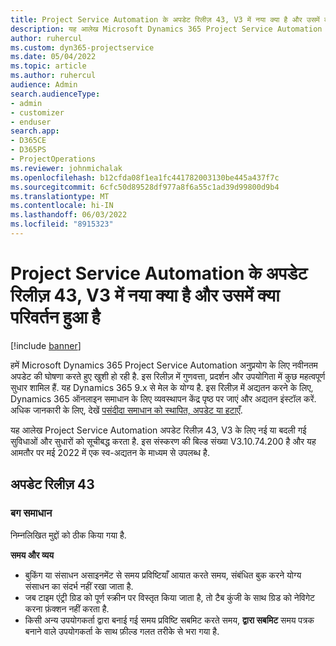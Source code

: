 ```yaml
---
title: Project Service Automation के अपडेट रिलीज़ 43, V3 में नया क्या है और उसमें क्या परिवर्तन हुआ है
description: यह आलेख Microsoft Dynamics 365 Project Service Automation अपडेट रिलीज़ 43, V3 में उपलब्ध सुविधाओं और सुधारों को सूचीबद्ध करता है.
author: ruhercul
ms.custom: dyn365-projectservice
ms.date: 05/04/2022
ms.topic: article
ms.author: ruhercul
audience: Admin
search.audienceType:
- admin
- customizer
- enduser
search.app:
- D365CE
- D365PS
- ProjectOperations
ms.reviewer: johnmichalak
ms.openlocfilehash: b12cfda08f1ea1fc441782003130be445a437f7c
ms.sourcegitcommit: 6cfc50d89528df977a8f6a55c1ad39d99800d9b4
ms.translationtype: MT
ms.contentlocale: hi-IN
ms.lasthandoff: 06/03/2022
ms.locfileid: "8915323"
---
```

# <a name="whats-new-or-changed-in-project-service-automation-update-release-43-v3"></a>Project Service Automation के अपडेट रिलीज़ 43, V3 में नया क्या है और उसमें क्या परिवर्तन हुआ है

[!include [banner](../includes/psa-now-project-operations.md)]

हमें Microsoft Dynamics 365 Project Service Automation अनुप्रयोग के लिए नवीनतम अपडेट की घोषणा करते हुए खुशी हो रही है. इस रिलीज़ में गुणवत्ता, प्रदर्शन और उपयोगिता में कुछ महत्वपूर्ण सुधार शामिल हैं. यह Dynamics 365 9.x से मेल के योग्य है. इस रिलीज़ में अद्यतन करने के लिए, Dynamics 365 ऑनलाइन समाधान के लिए व्यवस्थापन केंद्र पृष्ठ पर जाएं और अद्यतन इंस्टॉल करें. अधिक जानकारी के लिए, देखें [पसंदीदा समाधान को स्थापित, अपडेट या हटाएँ](/power-platform/admin/install-remove-preferred-solution).

यह आलेख Project Service Automation अपडेट रिलीज़ 43, V3 के लिए नई या बदली गई सुविधाओं और सुधारों को सूचीबद्ध करता है. इस संस्करण की बिल्ड संख्या V3.10.74.200 है और यह आमतौर पर मई 2022 में एक स्व-अद्यतन के माध्यम से उपलब्ध है.

## <a name="update-release-43"></a>अपडेट रिलीज़ 43

### <a name="bug-fixes"></a>बग समाधान

निम्नलिखित मुद्दों को ठीक किया गया है.


**समय और व्यय**

- बुकिंग या संसाधन असाइनमेंट से समय प्रविष्टियाँ आयात करते समय, संबंधित बुक करने योग्य संसाधन का संदर्भ नहीं रखा जाता है.
- जब टाइम एंट्री ग्रिड को पूर्ण स्क्रीन पर विस्तृत किया जाता है, तो टैब कुंजी के साथ ग्रिड को नेविगेट करना फ़ंक्‍शन नहीं करता है.
- किसी अन्य उपयोगकर्ता द्वारा बनाई गई समय प्रविष्टि सबमिट करते समय, **द्वारा सबमिट** समय पत्रक बनाने वाले उपयोगकर्ता के साथ फ़ील्ड गलत तरीके से भरा गया है.
